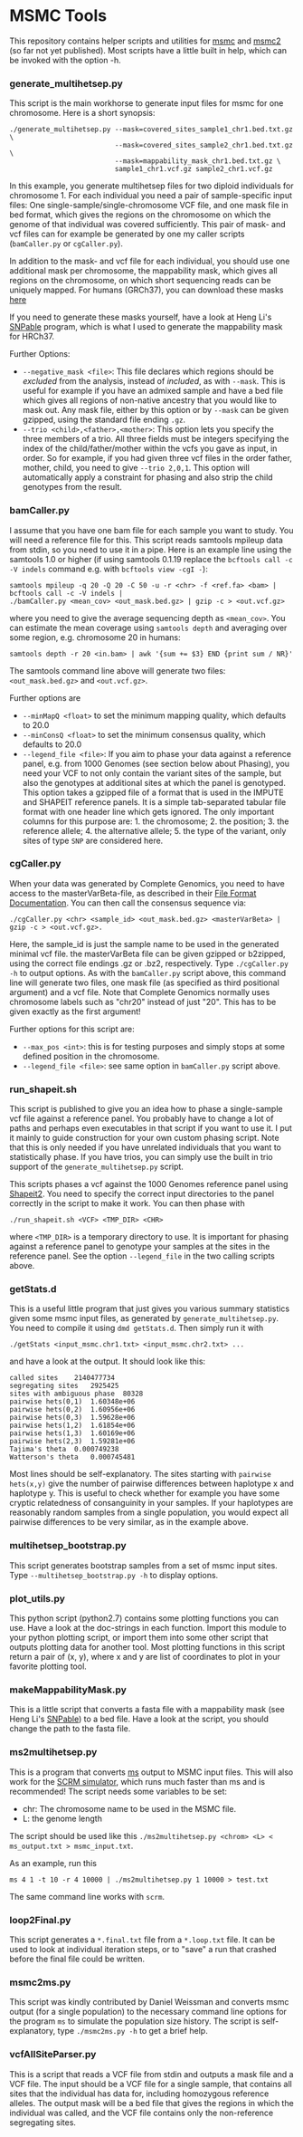 # MSMC Tools

This repository contains helper scripts and utilities for [msmc](http://github.com/stschiff/msmc) and [msmc2](http://github.com/stschiff/msmc2) (so far not yet published). Most scripts have a little built in help, which can be invoked with the option -h.

### generate_multihetsep.py
This script is the main workhorse to generate input files for msmc for one chromosome. Here is a short synopsis:

    ./generate_multihetsep.py --mask=covered_sites_sample1_chr1.bed.txt.gz \
                              --mask=covered_sites_sample2_chr1.bed.txt.gz \
                              --mask=mappability_mask_chr1.bed.txt.gz \
                              sample1_chr1.vcf.gz sample2_chr1.vcf.gz

In this example, you generate multihetsep files for two diploid individuals for chromosome 1. For each individual you need a pair of sample-specific input files: One single-sample/single-chromosome VCF file, and one mask file in bed format, which gives the regions on the chromosome on which the genome of that individual was covered sufficiently. This pair of mask- and vcf files can for example be generated by one my caller scripts (`bamCaller.py` or `cgCaller.py`).

In addition to the mask- and vcf file for each individual, you should use one additional mask per chromosome, the mappability mask, which gives all regions on the chromosome, on which short sequencing reads can be uniquely mapped. For humans (GRCh37), you can download these masks [here](https://shh-cloud.gnz.mpg.de/index.php/s/2Z6wxNbEwxM6ERK)

If you need to generate these masks yourself, have a look at Heng Li's [SNPable](http://lh3lh3.users.sourceforge.net/snpable.shtml) program, which is what I used to generate the mappability mask for HRCh37.

Further Options:

* `--negative_mask <file>`: This file declares which regions should be _excluded_ from the analysis, instead of _included_, as with `--mask`. This is useful for example if you have an admixed sample and have a bed file which gives all regions of non-native ancestry that you would like to mask out. Any mask file, either by this option or by `--mask` can be given gzipped, using the standard file ending `.gz`.
* `--trio <child>,<father>,<mother>`: This option lets you specify the three members of a trio. All three fields must be integers specifying the index of the child/father/mother within the vcfs you gave as input, in order. So for example, if you had given three vcf files in the order father, mother, child, you need to give `--trio 2,0,1`. This option will automatically apply a constraint for phasing and also strip the child genotypes from the result.


### bamCaller.py

I assume that you have one bam file for each sample you want to study. You will need a reference file for this. This script reads samtools mpileup data from stdin, so you need to use it in a pipe. Here is an example line using the samtools 1.0 or higher (if using samtools 0.1.19 replace the `bcftools call -c -V indels` command e.g. with `bcftools view -cgI -`):

    samtools mpileup -q 20 -Q 20 -C 50 -u -r <chr> -f <ref.fa> <bam> | bcftools call -c -V indels |
    ./bamCaller.py <mean_cov> <out_mask.bed.gz> | gzip -c > <out.vcf.gz>

where you need to give the average sequencing depth as `<mean_cov>`. You can estimate the mean coverage using `samtools depth` and averaging over some region, e.g. chromosome 20 in humans:

    samtools depth -r 20 <in.bam> | awk '{sum += $3} END {print sum / NR}'

The samtools command line above will generate two files: `<out_mask.bed.gz>` and `<out.vcf.gz>`.

Further options are 

* `--minMapQ <float>` to set the minimum mapping quality, which defaults to 20.0
* `--minConsQ <float>` to set the minimum consensus quality, which defaults to 20.0
* `--legend_file <file>`: If you aim to phase your data against a reference panel, e.g. from 1000 Genomes (see section below about Phasing), you need your VCF to not only contain the variant sites of the sample, but also the genotypes at additional sites at which the panel is genotyped. This option takes a gzipped file of a format that is used in the IMPUTE and SHAPEIT reference panels. It is a simple tab-separated tabular file format with one header line which gets ignored. The only important columns for this purpose are: 1. the chromosome; 2. the position; 3. the reference allele; 4. the alternative allele; 5. the type of the variant, only sites of type `SNP` are considered here.

### cgCaller.py
When your data was generated by Complete Genomics, you need to have access to the masterVarBeta-file, as described in their [File Format Documentation](http://www.completegenomics.com/customer-support/documentation/100357139.html). You can then call the consensus sequence via:

    ./cgCaller.py <chr> <sample_id> <out_mask.bed.gz> <masterVarBeta> | gzip -c > <out.vcf.gz>.

Here, the sample_id is just the sample name to be used in the generated minimal vcf file. the masterVarBeta file can be given gzipped or b2zipped, using the correct file endings .gz or .bz2, respectively. Type `./cgCaller.py -h` to output options. As with the `bamCaller.py` script above, this command line will generate two files, one mask file (as specified as third positional argument) and a vcf file. Note that Complete Genomics normally uses chromosome labels such as "chr20" instead of just "20". This has to be given exactly as the first argument!

Further options for this script are:

* `--max_pos <int>`: this is for testing purposes and simply stops at some defined position in the chromosome.
* `--legend_file <file>`: see same option in `bamCaller.py` script above.

### run_shapeit.sh
This script is published to give you an idea how to phase a single-sample vcf file against a reference panel. You probably have to change a lot of paths and perhaps even executables in that script if you want to use it. I put it mainly to guide construction for your own custom phasing script. Note that this is only needed if you have unrelated individuals that you want to statistically phase. If you have trios, you can simply use the built in trio support of the `generate_multihetsep.py` script.

This scripts phases a vcf against the 1000 Genomes reference panel using [Shapeit2](http://www.shapeit.fr). You need to specify the correct input directories to the panel correctly in the script to make it work. You can then phase with

    ./run_shapeit.sh <VCF> <TMP_DIR> <CHR>

where `<TMP_DIR>` is a temporary directory to use. It is important for phasing against a reference panel to genotype your samples at the sites in the reference panel. See the option `--legend_file` in the two calling scripts above.


### getStats.d
This is a useful little program that just gives you various summary statistics given some msmc input files, as generated by `generate_multihetsep.py`. You need to compile it using `dmd getStats.d`. Then simply run it with

    ./getStats <input_msmc.chr1.txt> <input_msmc.chr2.txt> ...

and have a look at the output. It should look like this:

    called sites	2140477734
    segregating sites	2925425
    sites with ambiguous phase	80328
    pairwise hets(0,1)	1.60348e+06
    pairwise hets(0,2)	1.60956e+06
    pairwise hets(0,3)	1.59628e+06
    pairwise hets(1,2)	1.61854e+06
    pairwise hets(1,3)	1.60169e+06
    pairwise hets(2,3)	1.59281e+06
    Tajima's theta	0.000749238
    Watterson's theta	0.000745481

Most lines should be self-explanatory. The sites starting with `pairwise hets(x,y)` give the number of pairwise differences between haplotype x and haplotype y. This is useful to check whether for example you have some cryptic relatedness of consanguinity in your samples. If your haplotypes are reasonably random samples from a single population, you would expect all pairwise differences to be very similar, as in the example above.

### multihetsep_bootstrap.py
This script generates bootstrap samples from a set of msmc input sites. Type `--multihetsep_bootstrap.py -h` to display options.

### plot_utils.py
This python script (python2.7) contains some plotting functions you can use. Have a look at the doc-strings in each function. Import this module to your python plotting script, or import them into some other script that outputs plotting data for another tool. Most plotting functions in this script return a pair of (x, y), where x and y are list of coordinates to plot in your favorite plotting tool.

### makeMappabilityMask.py
This is a little script that converts a fasta file with a mappability mask (see Heng Li's [SNPable](http://lh3lh3.users.sourceforge.net/snpable.shtml)) to a bed file. Have a look at the script, you should change the path to the fasta file.

### ms2multihetsep.py
This is a program that converts [ms](http://home.uchicago.edu/rhudson1/source/mksamples.html) output to MSMC input files. This will also work for the [SCRM simulator](http://scrm.github.io), which runs much faster than ms and is recommended! The script needs some variables to be set:

* chr: The chromosome name to be used in the MSMC file.
* L: the genome length

The script should be used like this `./ms2multihetsep.py <chrom> <L> < ms_output.txt > msmc_input.txt`.
  
As an example, run this

    ms 4 1 -t 10 -r 4 10000 | ./ms2multihetsep.py 1 10000 > test.txt

The same command line works with `scrm`.

### loop2Final.py
This script generates a `*.final.txt` file from a `*.loop.txt` file. It can be used to look at individual iteration steps, or to "save" a run that crashed before the final file could be written.

### msmc2ms.py
This script was kindly contributed by Daniel Weissman and converts msmc output (for a single population) to the necessary command line options for the program `ms` to simulate the population size history. The script is self-explanatory, type `./msmc2ms.py -h` to get a brief help.

### vcfAllSiteParser.py
This is a script that reads a VCF file from stdin and outputs a mask file and a VCF file. The input should be a VCF file for a single sample, that contains all sites that the individual has data for, including homozygous reference alleles. The output mask will be a bed file that gives the regions in which the individual was called, and the VCF file contains only the non-reference segregating sites.


